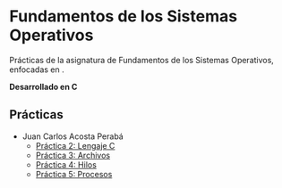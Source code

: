 # Fundamentos de los Sistemas Operativos

Prácticas de la asignatura de Fundamentos de los Sistemas Operativos, enfocadas en .

**Desarrollado en C**

## Prácticas

- Juan Carlos Acosta Perabá
   - [Práctica 2: Lengaje C](./JuanCarlosAcostaPeraba/str/)
   - [Práctica 3: Archivos](./JuanCarlosAcostaPeraba/pcase/)
   - [Práctica 4: Hilos](./JuanCarlosAcostaPeraba/practica4/)
   - [Práctica 5: Procesos](./JuanCarlosAcostaPeraba/shell/)
